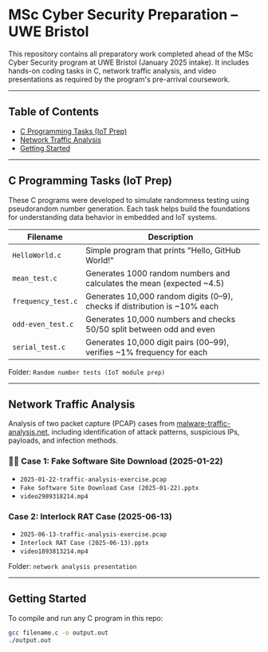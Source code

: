 # MSc Cyber Security Preparation – UWE Bristol

This repository contains all preparatory work completed ahead of the MSc Cyber Security program at UWE Bristol (January 2025 intake). It includes hands-on coding tasks in C, network traffic analysis, and video presentations as required by the program's pre-arrival coursework.

---

## Table of Contents

- [C Programming Tasks (IoT Prep)](#c-programming-tasks-iot-prep)
- [Network Traffic Analysis](#network-traffic-analysis)
- [Getting Started](#getting-started)

---

## C Programming Tasks (IoT Prep)

These C programs were developed to simulate randomness testing using pseudorandom number generation. Each task helps build the foundations for understanding data behavior in embedded and IoT systems.

| Filename          | Description |
|-------------------|-------------|
| `HelloWorld.c`    | Simple program that prints "Hello, GitHub World!" |
| `mean_test.c`     | Generates 1000 random numbers and calculates the mean (expected ~4.5) |
| `frequency_test.c`| Generates 10,000 random digits (0–9), checks if distribution is ~10% each |
| `odd-even_test.c` | Generates 10,000 numbers and checks 50/50 split between odd and even |
| `serial_test.c`   | Generates 10,000 digit pairs (00–99), verifies ~1% frequency for each |

Folder: `Random number tests (IoT module prep)`

---

## Network Traffic Analysis

Analysis of two packet capture (PCAP) cases from [malware-traffic-analysis.net](https://www.malware-traffic-analysis.net/), including identification of attack patterns, suspicious IPs, payloads, and infection methods.

### 🕵️‍♂️ Case 1: Fake Software Site Download (2025-01-22)
- `2025-01-22-traffic-analysis-exercise.pcap`
- `Fake Software Site Download Case (2025-01-22).pptx`
- `video2989318214.mp4`

### Case 2: Interlock RAT Case (2025-06-13)
- `2025-06-13-traffic-analysis-exercise.pcap`
- `Interlock RAT Case (2025-06-13).pptx`
- `video1893813214.mp4`

Folder: `network analysis presentation`

---

## Getting Started

To compile and run any C program in this repo:

```bash
gcc filename.c -o output.out
./output.out
